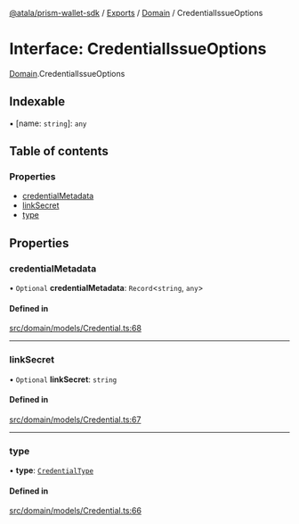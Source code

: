 [@atala/prism-wallet-sdk](../README.md) / [Exports](../modules.md) / [Domain](../modules/Domain.md) / CredentialIssueOptions

# Interface: CredentialIssueOptions

[Domain](../modules/Domain.md).CredentialIssueOptions

## Indexable

▪ [name: `string`]: `any`

## Table of contents

### Properties

- [credentialMetadata](Domain.CredentialIssueOptions.md#credentialmetadata)
- [linkSecret](Domain.CredentialIssueOptions.md#linksecret)
- [type](Domain.CredentialIssueOptions.md#type)

## Properties

### credentialMetadata

• `Optional` **credentialMetadata**: `Record`\<`string`, `any`\>

#### Defined in

[src/domain/models/Credential.ts:68](https://github.com/input-output-hk/atala-prism-wallet-sdk-ts/blob/47ec1c8/src/domain/models/Credential.ts#L68)

___

### linkSecret

• `Optional` **linkSecret**: `string`

#### Defined in

[src/domain/models/Credential.ts:67](https://github.com/input-output-hk/atala-prism-wallet-sdk-ts/blob/47ec1c8/src/domain/models/Credential.ts#L67)

___

### type

• **type**: [`CredentialType`](../enums/Domain.CredentialType.md)

#### Defined in

[src/domain/models/Credential.ts:66](https://github.com/input-output-hk/atala-prism-wallet-sdk-ts/blob/47ec1c8/src/domain/models/Credential.ts#L66)
